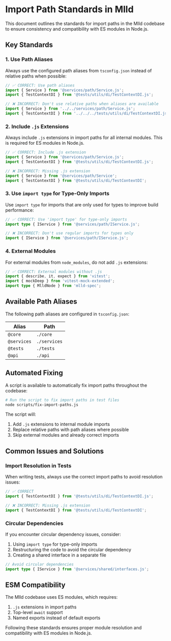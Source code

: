 # Import Path Standards in Mlld

This document outlines the standards for import paths in the Mlld codebase to ensure consistency and compatibility with ES modules in Node.js.

## Key Standards

### 1. Use Path Aliases

Always use the configured path aliases from `tsconfig.json` instead of relative paths when possible:

```typescript
// ✅ CORRECT: Use path aliases
import { Service } from '@services/path/Service.js';
import { TestContextDI } from '@tests/utils/di/TestContextDI.js';

// ❌ INCORRECT: Don't use relative paths when aliases are available
import { Service } from '../../services/path/Service.js';
import { TestContextDI } from '../../../tests/utils/di/TestContextDI.js';
```

### 2. Include `.js` Extensions

Always include `.js` extensions in import paths for all internal modules. This is required for ES modules in Node.js.

```typescript
// ✅ CORRECT: Include .js extension
import { Service } from '@services/path/Service.js';
import { TestContextDI } from '@tests/utils/di/TestContextDI.js';

// ❌ INCORRECT: Missing .js extension
import { Service } from '@services/path/Service';
import { TestContextDI } from '@tests/utils/di/TestContextDI';
```

### 3. Use `import type` for Type-Only Imports

Use `import type` for imports that are only used for types to improve build performance:

```typescript
// ✅ CORRECT: Use 'import type' for type-only imports
import type { IService } from '@services/path/IService.js';

// ❌ INCORRECT: Don't use regular imports for types only
import { IService } from '@services/path/IService.js';
```

### 4. External Modules

For external modules from `node_modules`, do not add `.js` extensions:

```typescript
// ✅ CORRECT: External modules without .js
import { describe, it, expect } from 'vitest';
import { mockDeep } from 'vitest-mock-extended';
import type { MlldNode } from 'mlld-spec';
```

## Available Path Aliases

The following path aliases are configured in `tsconfig.json`:

| Alias | Path |
|-------|------|
| `@core` | `./core` |
| `@services` | `./services` |
| `@tests` | `./tests` |
| `@api` | `./api` |

## Automated Fixing

A script is available to automatically fix import paths throughout the codebase:

```bash
# Run the script to fix import paths in test files
node scripts/fix-import-paths.js
```

The script will:
1. Add `.js` extensions to internal module imports
2. Replace relative paths with path aliases where possible
3. Skip external modules and already correct imports

## Common Issues and Solutions

### Import Resolution in Tests

When writing tests, always use the correct import paths to avoid resolution issues:

```typescript
// ✅ CORRECT
import { TestContextDI } from '@tests/utils/di/TestContextDI.js';

// ❌ INCORRECT: Missing .js extension
import { TestContextDI } from '@tests/utils/di/TestContextDI';
```

### Circular Dependencies

If you encounter circular dependency issues, consider:

1. Using `import type` for type-only imports
2. Restructuring the code to avoid the circular dependency
3. Creating a shared interface in a separate file

```typescript
// Avoid circular dependencies
import type { IService } from '@services/shared/interfaces.js';
```

## ESM Compatibility

The Mlld codebase uses ES modules, which requires:

1. `.js` extensions in import paths
2. Top-level `await` support
3. Named exports instead of default exports

Following these standards ensures proper module resolution and compatibility with ES modules in Node.js. 